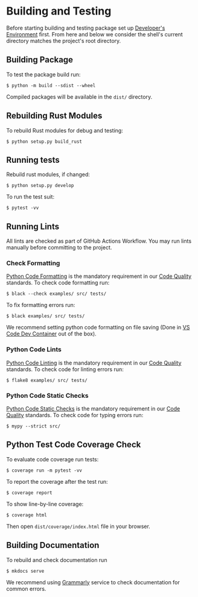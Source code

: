 # Building and Testing

Before starting building and testing package set up 
[Developer's Environment](environment.md) first.
From here and below we consider the shell's current
directory matches the project's root directory.

## Building Package

To test the package build run:

```
$ python -m build --sdist --wheel
```

Compiled packages will be available in the `dist/` directory.

## Rebuilding Rust Modules

To rebuild Rust modules for debug and testing:

```
$ python setup.py build_rust
```

## Running tests

Rebuild rust modules, if changed:

```
$ python setup.py develop
```

To run the test suit:

```
$ pytest -vv
```

## Running Lints

All lints are checked as part of GitHub Actions Workflow. You may run lints
manually before committing to the project.

### Check Formatting

[Python Code Formatting](codequality.md#python-code-formatting) is the mandatory
requirement in our [Code Quality](codequality.md) standards. To check code
formatting run:

```
$ black --check examples/ src/ tests/
```

To fix formatting errors run:
```
$ black examples/ src/ tests/
```

We recommend setting python code formatting on file saving
(Done in [VS Code Dev Container](environment.md#visual-studio-code-dev-container)
out of the box).

### Python Code Lints

[Python Code Linting](codequality.md#python-code-linting) is the mandatory
requirement in our [Code Quality](codequality.md) standards. To check code
for linting errors run:

```
$ flake8 examples/ src/ tests/
```

### Python Code Static Checks

[Python Code Static Checks](codequality.md#python-code-static-checks) is the mandatory
requirement in our [Code Quality](codequality.md) standards. To check code
for typing errors run:

```
$ mypy --strict src/
```

## Python Test Code Coverage Check

To evaluate code coverage run tests:

```
$ coverage run -m pytest -vv
```

To report the coverage after the test run:

```
$ coverage report
```

To show line-by-line coverage:

```
$ coverage html
```

Then open `dist/coverage/index.html` file in your browser.

## Building Documentation

To rebuild and check documentation run

```
$ mkdocs serve
```

We recommend using [Grammarly][Grammarly] service to check
documentation for common errors.

[Grammarly]: https://grammarly.com/